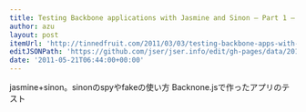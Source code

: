 ```yaml
---
title: Testing Backbone applications with Jasmine and Sinon – Part 1 – Tinned Fruit
author: azu
layout: post
itemUrl: 'http://tinnedfruit.com/2011/03/03/testing-backbone-apps-with-jasmine-sinon.html'
editJSONPath: 'https://github.com/jser/jser.info/edit/gh-pages/data/2011/05/index.json'
date: '2011-05-21T06:44:00+00:00'
---
```

jasmine+sinon。sinonのspyやfakeの使い方
Backnone.jsで作ったアプリのテスト
